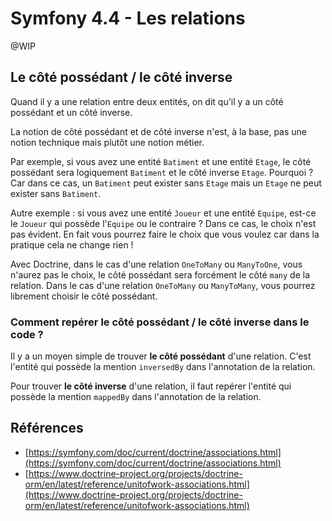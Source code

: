 # Symfony 4.4 - Les relations

@WIP

## Le côté possédant / le côté inverse

Quand il y a une relation entre deux entités, on dit qu'il y a un côté possédant et un côté inverse.

La notion de côté possédant et de côté inverse n'est, à la base, pas une notion technique mais plutôt une notion métier.

Par exemple, si vous avez une entité `Batiment` et une entité `Etage`, le côté possédant sera logiquement `Batiment` et le côté inverse `Etage`.
Pourquoi ? Car dans ce cas, un `Batiment` peut exister sans `Etage` mais un `Etage` ne peut exister sans `Batiment`.

Autre exemple : si vous avez une entité `Joueur` et une entité `Equipe`, est-ce le `Joueur` qui possède l'`Equipe` ou le contraire ? Dans ce cas, le choix n'est pas évident. En fait vous pourrez faire le choix que vous voulez car dans la pratique cela ne change rien !

Avec Doctrine, dans le cas d'une relation `OneToMany` ou `ManyToOne`, vous n'aurez pas le choix, le côté possédant sera forcément le côté `many` de la relation.
Dans le cas d'une relation `OneToMany` ou `ManyToMany`, vous pourrez librement choisir le côté possédant.

### Comment repérer le côté possédant / le côté inverse dans le code ?

Il y a un moyen simple de trouver **le côté possédant** d'une relation.
C'est l'entité qui possède la mention `inversedBy` dans l'annotation de la relation.

Pour trouver **le côté inverse** d'une relation, il faut repérer l'entité qui possède la mention `mappedBy` dans l'annotation de la relation.

## Références

- [https://symfony.com/doc/current/doctrine/associations.html](https://symfony.com/doc/current/doctrine/associations.html)
- [https://www.doctrine-project.org/projects/doctrine-orm/en/latest/reference/unitofwork-associations.html](https://www.doctrine-project.org/projects/doctrine-orm/en/latest/reference/unitofwork-associations.html)


